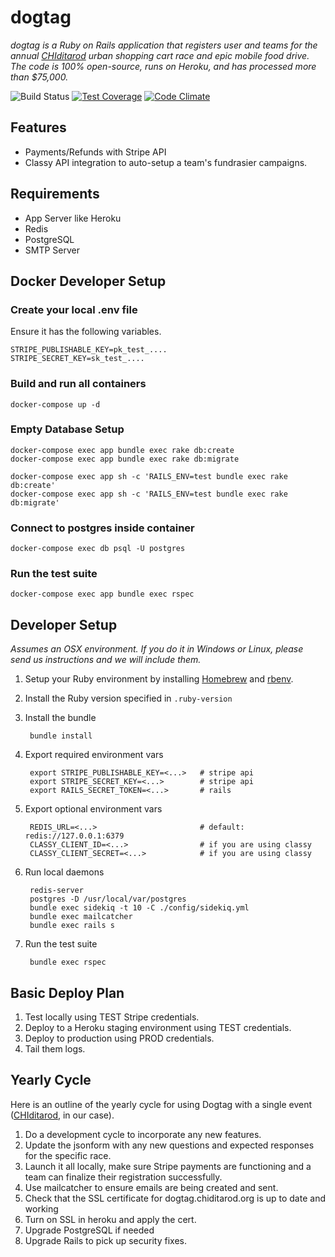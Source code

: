 dogtag
======

*dogtag is a Ruby on Rails application that registers user and teams for the annual [CHIditarod](http://chiditarod.org) urban shopping cart race and epic mobile food drive.  The code is 100% open-source, runs on Heroku, and has processed more than $75,000.*

![Build Status](https://travis-ci.org/chiditarod/dogtag.svg?branch=master)
[![Test Coverage](https://codeclimate.com/github/chiditarod/dogtag/badges/coverage.svg)](https://codeclimate.com/github/chiditarod/dogtag/coverage)
[![Code Climate](https://codeclimate.com/github/chiditarod/dogtag.png)](https://codeclimate.com/github/chiditarod/dogtag)

Features
--------
- Payments/Refunds with Stripe API
- Classy API integration to auto-setup a team's fundrasier campaigns.

Requirements
------------
- App Server like Heroku
- Redis
- PostgreSQL
- SMTP Server

Docker Developer Setup
----------------------

### Create your local .env file

Ensure it has the following variables.

    STRIPE_PUBLISHABLE_KEY=pk_test_....
    STRIPE_SECRET_KEY=sk_test_....

### Build and run all containers

    docker-compose up -d
    
### Empty Database Setup

    docker-compose exec app bundle exec rake db:create
    docker-compose exec app bundle exec rake db:migrate
    
    docker-compose exec app sh -c 'RAILS_ENV=test bundle exec rake db:create'
    docker-compose exec app sh -c 'RAILS_ENV=test bundle exec rake db:migrate'
    
### Connect to postgres inside container

    docker-compose exec db psql -U postgres

### Run the test suite

    docker-compose exec app bundle exec rspec

Developer Setup
---------------
*Assumes an OSX environment. If you do it in Windows or Linux, please send us instructions and we will include them.*

1. Setup your Ruby environment by installing [Homebrew](https://github.com/Homebrew/homebrew) and [rbenv](https://github.com/rbenv/rbenv).

1. Install the Ruby version specified in `.ruby-version`

1. Install the bundle

        bundle install

1. Export required environment vars

        export STRIPE_PUBLISHABLE_KEY=<...>   # stripe api
        export STRIPE_SECRET_KEY=<...>        # stripe api
        export RAILS_SECRET_TOKEN=<...>       # rails

1. Export optional environment vars

        REDIS_URL=<...>                       # default: redis://127.0.0.1:6379
        CLASSY_CLIENT_ID=<...>                # if you are using classy
        CLASSY_CLIENT_SECRET=<...>            # if you are using classy

1. Run local daemons

        redis-server
        postgres -D /usr/local/var/postgres
        bundle exec sidekiq -t 10 -C ./config/sidekiq.yml
        bundle exec mailcatcher
        bundle exec rails s

1. Run the test suite

        bundle exec rspec


Basic Deploy Plan
-----------------
1. Test locally using TEST Stripe credentials.
2. Deploy to a Heroku staging environment using TEST credentials.
3. Deploy to production using PROD credentials.
4. Tail them logs.


Yearly Cycle
------------
Here is an outline of the yearly cycle for using Dogtag with a single event ([CHIditarod](http://www.chiditarod.org), in our case).

1. Do a development cycle to incorporate any new features.
1. Update the jsonform with any new questions and expected responses for the specific race.
1. Launch it all locally, make sure Stripe payments are functioning and a team can finalize their registration successfully.
1. Use mailcatcher to ensure emails are being created and sent.
1. Check that the SSL certificate for dogtag.chiditarod.org is up to date and working
1. Turn on SSL in heroku and apply the cert.
1. Upgrade PostgreSQL if needed
1. Upgrade Rails to pick up security fixes.
